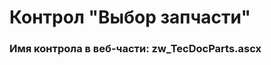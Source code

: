 ﻿---
description: 2.6.0.0
---
# Контрол "Выбор запчасти"
### Имя контрола в веб-части: zw_TecDocParts.ascx

